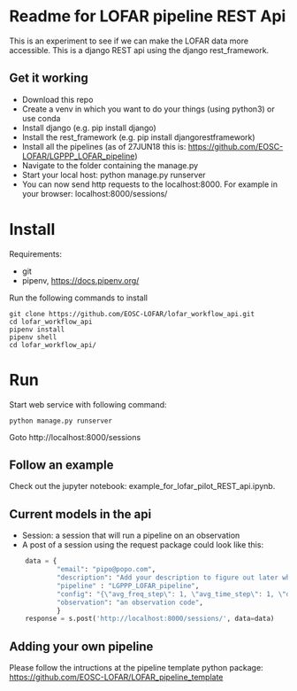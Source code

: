 # Readme for LOFAR pipeline REST Api

This is an experiment to see if we can make the LOFAR data more accessible.
This is a django REST api using the django rest_framework. 

## Get it working

* Download this repo
* Create a venv in which you want to do your things (using python3) or use conda
* Install django (e.g. pip install django)
* Install the rest_framework (e.g. pip install djangorestframework)
* Install all the pipelines (as of 27JUN18 this is: https://github.com/EOSC-LOFAR/LGPPP_LOFAR_pipeline)
* Navigate to the folder containing the manage.py
* Start your local host: python manage.py runserver
* You can now send http requests to the localhost:8000. For example in your browser: localhost:8000/sessions/

# Install

Requirements:
- git
- pipenv, https://docs.pipenv.org/

Run the following commands to install
```
git clone https://github.com/EOSC-LOFAR/lofar_workflow_api.git
cd lofar_workflow_api
pipenv install
pipenv shell
cd lofar_workflow_api/
```

# Run

Start web service with following command:
```
python manage.py runserver
```

Goto http://localhost:8000/sessions

## Follow an example

Check out the jupyter notebook: example_for_lofar_pilot_REST_api.ipynb. 

## Current models in the api

* Session: a session that will run a pipeline on an observation
* A post of a session using the request package could look like this:
```python
	data = {
			"email": "pipo@popo.com",
			"description": "Add your description to figure out later what this is.",
			"pipeline" : "LGPPP_LOFAR_pipeline",
			"config": "{\"avg_freq_step\": 1, \"avg_time_step\": 1, \"do_demix\": 1, \"demix_freq_step\": 1, \"demix_time_step\": 1, \"demix_sources\": 1, \"select_NL\": 1,\"parset\": 1}",
			"observation": "an observation code",
			}
	response = s.post('http://localhost:8000/sessions/', data=data)
```

## Adding your own pipeline

Please follow the intructions at the pipeline template python package: https://github.com/EOSC-LOFAR/LOFAR_pipeline_template
